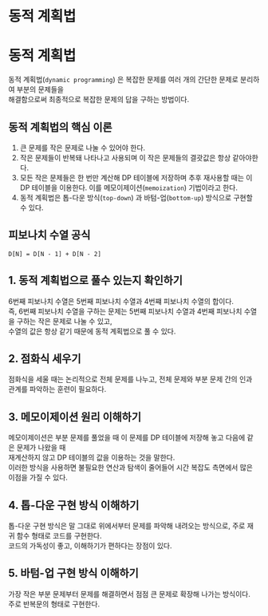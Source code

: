 동적 계획법
===

# 동적 계획법

동적 계획법(`dynamic programming`) 은 복잡한 문제를 여러 개의 간단한 문제로 분리하여 부분의 문제들을  
해결함으로써 최종적으로 복잡한 문제의 답을 구하는 방법이다.

## 동적 계획법의 핵심 이론

1. 큰 문제를 작은 문제로 나눌 수 있어야 한다.
2. 작은 문제들이 반복돼 나타나고 사용되며 이 작은 문제들의 결괏값은 항상 같아야한다.
3. 모든 작은 문제들은 한 번만 계산해 DP 테이블에 저장하며 추후 재사용할 때는 이 DP 테이블을 이용한다. 이를 메모이제이션(`memoization`) 기법이라고 한다.
4. 동적 계획법은 톱-다운 방식(`top-down`) 과 바텀-업(`bottom-up`) 방식으로 구현할 수 있다.

## 피보나치 수열 공식

```
D[N] = D[N - 1] + D[N - 2]
```

## 1. 동적 계획법으로 풀수 있는지 확인하기

6번째 피보나치 수열은 5번째 피보나치 수열과 4번쨰 피보나치 수열의 합이다.  
즉, 6번째 피보나치 수열을 구하는 문제는 5번째 피보나치 수열과 4번째 피보나치 수열을 구하는 작은 문제로 나눌 수 있고,  
수열의 값은 항상 같기 때문에 동적 계획법으로 풀 수 있다.

## 2. 점화식 세우기

점화식을 세울 때는 논리적으로 전체 문제를 나누고, 전체 문제와 부분 문제 간의 인과 관계를 파악하는 훈련이 필요하다.  

## 3. 메모이제이션 원리 이해하기

메모이제이션은 부분 문제를 풀었을 때 이 문제를 DP 테이블에 저장해 놓고 다음에 같은 문제가 나왔을 때  
재계산하지 않고 DP 테이블의 값을 이용하는 것을 말한다.  
이러한 방식을 사용하면 불필요한 연산과 탐색이 줄어들어 시간 복잡도 측면에서 많은 이점을 가질 수 있다.

## 4. 톱-다운 구현 방식 이해하기

톱-다운 구현 방식은 말 그대로 위에서부터 문제를 파악해 내려오는 방식으로, 주로 재귀 함수 형태로 코드를 구현한다.  
코드의 가독성이 좋고, 이해하기가 편하다는 장점이 있다.

## 5. 바텀-업 구현 방식 이해하기

가장 작은 부분 문제부터 문제를 해결하면서 점점 큰 문제로 확장해 나가는 방식이다.  
주로 반복문의 형태로 구현한다.

